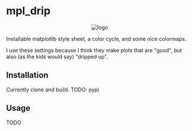 # mpl_drip

<div align="center">
<img src="https://raw.githubusercontent.com/TomHilder/mpl_drip/blob/main/examples/histogram.png" alt="logo"></img>
</div>

Installable matplotlib style sheet, a color cycle, and some nice colormaps.

I use these settings because I think they make plots that are "good", but also (as the kids would say) "dripped up".

## Installation

Currently clone and build. TODO: pypi

## Usage

TODO
